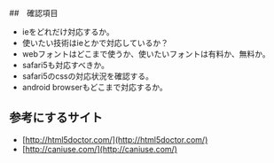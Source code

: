 ##　確認項目

- ieをどれだけ対応するか。
- 使いたい技術はieとかで対応しているか？
- webフォントはどこまで使うか、使いたいフォントは有料か、無料か。
- safari5も対応すべきか。
- safari5のcssの対応状況を確認する。
- android browserもどこまで対応するか。


## 参考にするサイト

- [http://html5doctor.com/](http://html5doctor.com/)
- [http://caniuse.com/](http://caniuse.com/)
